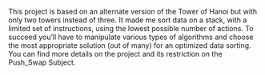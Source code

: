 This project is based on an alternate version of the Tower of Hanoi but with only two towers instead of three.
It made me sort data on a stack, with a limited set of instructions, using
the lowest possible number of actions. To succeed you’ll have to manipulate various types
of algorithms and choose the most appropriate solution (out of many) for an optimized data sorting.
You can find more details on the project and its restriction on the Push_Swap Subject.
